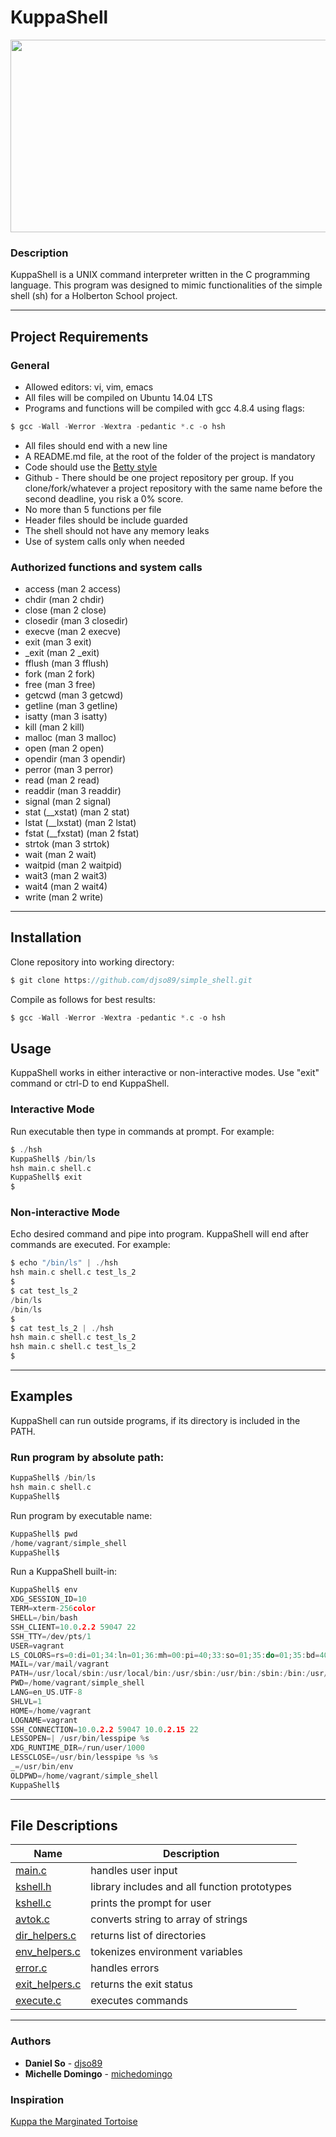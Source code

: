 # KuppaShell

<p align="center">
<img src="https://scontent-yyz1-1.cdninstagram.com/v/t51.2885-15/e35/90091621_139784817544104_7832354385914330040_n.jpg?_nc_ht=scontent-yyz1-1.cdninstagram.com&_nc_cat=100&_nc_ohc=qS5dny3McOUAX855iE_&oh=d9d29cc30a037cbf249d74a37bf028ad&oe=5EB5B093" height="308" width="508">
</p>

### Description
KuppaShell is a UNIX command interpreter written in the C programming language. This program was designed to mimic functionalities of the simple shell (sh) for a Holberton School project.

___
## Project Requirements
### General
- Allowed editors: vi, vim, emacs
- All files will be compiled on Ubuntu 14.04 LTS
- Programs and functions will be compiled with gcc 4.8.4 using flags:
```c
$ gcc -Wall -Werror -Wextra -pedantic *.c -o hsh
 ```
- All files should end with a new line
- A README.md file, at the root of the folder of the project is mandatory
- Code should use the [Betty style](https://github.com/holbertonschool/Betty/wiki)
- Github - There should be one project repository per group. If you clone/fork/whatever a project repository with the same name before the second deadline, you risk a 0% score.
- No more than 5 functions per file
- Header files should be include guarded
- The shell should not have any memory leaks
- Use of system calls only when needed

### Authorized functions and system calls
- access (man 2 access)
- chdir (man 2 chdir)
- close (man 2 close)
- closedir (man 3 closedir)
- execve (man 2 execve)
- exit (man 3 exit)
- _exit (man 2 _exit)
- fflush (man 3 fflush)
- fork (man 2 fork)
- free (man 3 free)
- getcwd (man 3 getcwd)
- getline (man 3 getline)
- isatty (man 3 isatty)
- kill (man 2 kill)
- malloc (man 3 malloc)
- open (man 2 open)
- opendir (man 3 opendir)
- perror (man 3 perror)
- read (man 2 read)
- readdir (man 3 readdir)
- signal (man 2 signal)
- stat (__xstat) (man 2 stat)
- lstat (__lxstat) (man 2 lstat)
- fstat (__fxstat) (man 2 fstat)
- strtok (man 3 strtok)
- wait (man 2 wait)
- waitpid (man 2 waitpid)
- wait3 (man 2 wait3)
- wait4 (man 2 wait4)
- write (man 2 write)

___
## Installation
Clone repository into working directory:
```c
$ git clone https://github.com/djso89/simple_shell.git
 ```
Compile as follows for best results:
```c
$ gcc -Wall -Werror -Wextra -pedantic *.c -o hsh
 ```

## Usage
KuppaShell works in either interactive or non-interactive modes. Use "exit" command or ctrl-D to end KuppaShell.

### Interactive Mode
Run executable then type in commands at prompt. For example:
```c
$ ./hsh
KuppaShell$ /bin/ls
hsh main.c shell.c
KuppaShell$ exit
$
 ```

### Non-interactive Mode
Echo desired command and pipe into program. KuppaShell will end after commands are executed. For example:
```c
$ echo "/bin/ls" | ./hsh
hsh main.c shell.c test_ls_2
$
$ cat test_ls_2
/bin/ls
/bin/ls
$
$ cat test_ls_2 | ./hsh
hsh main.c shell.c test_ls_2
hsh main.c shell.c test_ls_2
$
 ```
___
## Examples
KuppaShell can run outside programs, if its directory is included in the PATH. 

### Run program by absolute path:
```c
KuppaShell$ /bin/ls
hsh main.c shell.c
KuppaShell$ 
 ```
Run program by executable name:
```c
KuppaShell$ pwd
/home/vagrant/simple_shell
KuppaShell$ 
 ```
Run a KuppaShell built-in:
```c
KuppaShell$ env
XDG_SESSION_ID=10
TERM=xterm-256color
SHELL=/bin/bash
SSH_CLIENT=10.0.2.2 59047 22
SSH_TTY=/dev/pts/1
USER=vagrant
LS_COLORS=rs=0:di=01;34:ln=01;36:mh=00:pi=40;33:so=01;35:do=01;35:bd=40;33;01:cd=40;33;01:or=40;31;01:su=37;41:sg=30;43:ca=30;41:tw=30;42:ow=34;42:st=37;44:ex=01;32:*.tar=01;31:*.tgz=01;31:*.arj=01;31:*.taz=01;31:*.lzh=01;31:*.lzma=01;31:*.tlz=01;31:*.txz=01;31:*.zip=01;31:*.z=01;31:*.Z=01;31:*.dz=01;31:*.gz=01;31:*.lz=01;31:*.xz=01;31:*.bz2=01;31:*.bz=01;31:*.tbz=01;31:*.tbz2=01;31:*.tz=01;31:*.deb=01;31:*.rpm=01;31:*.jar=01;31:*.war=01;31:*.ear=01;31:*.sar=01;31:*.rar=01;31:*.ace=01;31:*.zoo=01;31:*.cpio=01;31:*.7z=01;31:*.rz=01;31:*.jpg=01;35:*.jpeg=01;35:*.gif=01;35:*.bmp=01;35:*.pbm=01;35:*.pgm=01;35:*.ppm=01;35:*.tga=01;35:*.xbm=01;35:*.xpm=01;35:*.tif=01;35:*.tiff=01;35:*.png=01;35:*.svg=01;35:*.svgz=01;35:*.mng=01;35:*.pcx=01;35:*.mov=01;35:*.mpg=01;35:*.mpeg=01;35:*.m2v=01;35:*.mkv=01;35:*.webm=01;35:*.ogm=01;35:*.mp4=01;35:*.m4v=01;35:*.mp4v=01;35:*.vob=01;35:*.qt=01;35:*.nuv=01;35:*.wmv=01;35:*.asf=01;35:*.rm=01;35:*.rmvb=01;35:*.flc=01;35:*.avi=01;35:*.fli=01;35:*.flv=01;35:*.gl=01;35:*.dl=01;35:*.xcf=01;35:*.xwd=01;35:*.yuv=01;35:*.cgm=01;35:*.emf=01;35:*.axv=01;35:*.anx=01;35:*.ogv=01;35:*.ogx=01;35:*.aac=00;36:*.au=00;36:*.flac=00;36:*.mid=00;36:*.midi=00;36:*.mka=00;36:*.mp3=00;36:*.mpc=00;36:*.ogg=00;36:*.ra=00;36:*.wav=00;36:*.axa=00;36:*.oga=00;36:*.spx=00;36:*.xspf=00;36:
MAIL=/var/mail/vagrant
PATH=/usr/local/sbin:/usr/local/bin:/usr/sbin:/usr/bin:/sbin:/bin:/usr/games:/usr/local/games
PWD=/home/vagrant/simple_shell
LANG=en_US.UTF-8
SHLVL=1
HOME=/home/vagrant
LOGNAME=vagrant
SSH_CONNECTION=10.0.2.2 59047 10.0.2.15 22
LESSOPEN=| /usr/bin/lesspipe %s
XDG_RUNTIME_DIR=/run/user/1000
LESSCLOSE=/usr/bin/lesspipe %s %s
_=/usr/bin/env
OLDPWD=/home/vagrant/simple_shell
KuppaShell$ 
 ```
___
## File Descriptions
Name | Description
| --- | --- |
[main.c](https://github.com/djso89/simple_shell/blob/master/main.c) | handles user input
[kshell.h](https://github.com/djso89/simple_shell/blob/master/kshell.h) | library includes and all function prototypes
[kshell.c](https://github.com/djso89/simple_shell/blob/master/kshell.c) | prints the prompt for user
[avtok.c](https://github.com/djso89/simple_shell/blob/master/avtok.c) | converts string to array of strings
[dir_helpers.c](https://github.com/djso89/simple_shell/blob/master/dir_helpers.c) | returns list of directories
[env_helpers.c](https://github.com/djso89/simple_shell/blob/master/env_helpers.c) | tokenizes environment variables
[error.c](https://github.com/djso89/simple_shell/blob/master/error.c) | handles errors
[exit_helpers.c](https://github.com/djso89/simple_shell/blob/master/exit_helpers.c) | returns the exit status
[execute.c](https://github.com/djso89/simple_shell/blob/master/execute.c) | executes commands

___
### Authors
* **Daniel So** - [djso89](https://github.com/djso89)
* **Michelle Domingo** - [michedomingo](https://github.com/michedomingo)

### Inspiration
[Kuppa the Marginated Tortoise](https://www.instagram.com/troopakuppa19/)
